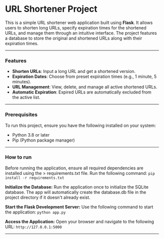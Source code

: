 # URL Shortener Project

This is a simple URL shortener web application built using **Flask**. It allows users to shorten long URLs, specify expiration times for the shortened URLs, and manage them through an intuitive interface. The project features a database to store the original and shortened URLs along with their expiration times.

---

### Features

- **Shorten URLs**: Input a long URL and get a shortened version.
- **Expiration Dates**: Choose from preset expiration times (e.g., 1 minute, 5 minutes).
- **URL Management**: View, delete, and manage all active shortened URLs.
- **Automatic Expiration**: Expired URLs are automatically excluded from the active list.

---

### Prerequisites

To run this project, ensure you have the following installed on your system:

- Python 3.8 or later
- Pip (Python package manager)

---

### How to run

Before running the application, ensure all required dependencies are installed using the > requirements.txt file. Run the following command:
```pip install -r requirements.txt```


**Initialize the Database:**
Run the application once to initialize the SQLite database. The app will automatically create the database.db file in the project directory if it doesn't already exist.

**Start the Flask Development Server:**
Use the following command to start the application:
```python app.py```

**Access the Application:**
Open your browser and navigate to the following URL:
```http://127.0.0.1:5000```

---
